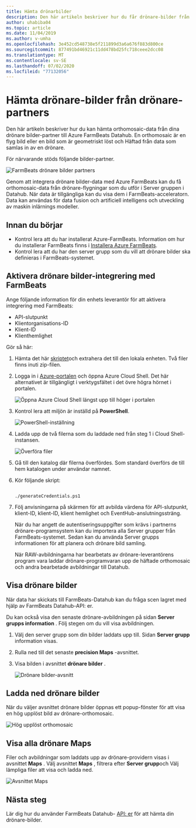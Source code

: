 ```yaml
---
title: Hämta drönarbilder
description: Den här artikeln beskriver hur du får drönare-bilder från partner.
author: uhabiba04
ms.topic: article
ms.date: 11/04/2019
ms.author: v-umha
ms.openlocfilehash: 3e452cd548738e5f211899d3a6a676f883d800ce
ms.sourcegitcommit: 877491bd46921c11dd478bd25fc718ceee2dcc08
ms.translationtype: MT
ms.contentlocale: sv-SE
ms.lasthandoff: 07/02/2020
ms.locfileid: "77132056"
---
```

# <a name="get-drone-imagery-from-drone-partners"></a>Hämta drönare-bilder från drönare-partners

Den här artikeln beskriver hur du kan hämta orthomosaic-data från dina drönare bilder-partner till Azure FarmBeats Datahub. En orthomosaic är en flyg bild eller en bild som är geometriskt löst och Häftad från data som samlas in av en drönare.

För närvarande stöds följande bilder-partner.

  ![FarmBeats drönare bilder partners](./media/get-drone-imagery-from-drone-partner/drone-partner-1.png)

Genom att integrera drönare bilder-data med Azure FarmBeats kan du få orthomosaic-data från drönare-flygningar som du utför i Server gruppen i Datahub. När data är tillgängliga kan du visa dem i FarmBeats-acceleratorn. Data kan användas för data fusion och artificiell intelligens och utveckling av maskin inlärnings modeller.

## <a name="before-you-begin"></a>Innan du börjar

  - Kontrol lera att du har installerat Azure-FarmBeats. Information om hur du installerar FarmBeats finns i [Installera Azure FarmBeats](install-azure-farmbeats.md).
  - Kontrol lera att du har den server grupp som du vill att drönare bilder ska definieras i FarmBeats-systemet.

## <a name="enable-drone-imagery-integration-with-farmbeats"></a>Aktivera drönare bilder-integrering med FarmBeats

Ange följande information för din enhets leverantör för att aktivera integrering med FarmBeats:
 - API-slutpunkt
 - Klientorganisations-ID
 - Klient-ID
 - Klienthemlighet

Gör så här:

1. Hämta det här [skriptet](https://aka.ms/farmbeatspartnerscript)och extrahera det till den lokala enheten. Två filer finns inuti zip-filen.
2. Logga in i [Azure-portalen](https://portal.azure.com/) och öppna Azure Cloud Shell. Det här alternativet är tillgängligt i verktygsfältet i det övre högra hörnet i portalen.

    ![Öppna Azure Cloud Shell längst upp till höger i portalen](./media/get-drone-imagery-from-drone-partner/navigation-bar-1.png)

3. Kontrol lera att miljön är inställd på **PowerShell**.

    ![PowerShell-inställning](./media/get-drone-imagery-from-drone-partner/power-shell-new-1.png)

4. Ladda upp de två filerna som du laddade ned från steg 1 i Cloud Shell-instansen.

    ![Överföra filer](./media/get-drone-imagery-from-drone-partner/power-shell-two-1.png)

5. Gå till den katalog där filerna överfördes. Som standard överförs de till hem katalogen under användar namnet.
6. Kör följande skript:

    ```azurepowershell-interactive 

    ./generateCredentials.ps1   

    ```

7. Följ anvisningarna på skärmen för att avbilda värdena för API-slutpunkt, klient-ID, klient-ID, klient hemlighet och EventHub-anslutningssträng.

    När du har angett de autentiseringsuppgifter som krävs i partnerns drönare-programsystem kan du importera alla Server grupper från FarmBeats-systemet. Sedan kan du använda Server grupps informationen för att planera och drönare bild samling.

    När RAW-avbildningarna har bearbetats av drönare-leverantörens program vara laddar drönare-programvaran upp de häftade orthomosaic och andra bearbetade avbildningar till Datahub.

## <a name="view-drone-imagery"></a>Visa drönare bilder

När data har skickats till FarmBeats-Datahub kan du fråga scen lagret med hjälp av FarmBeats Datahub-API: er.

Du kan också visa den senaste drönare-avbildningen på sidan **Server grupps information** . Följ stegen om du vill visa avbildningen.

1. Välj den server grupp som din bilder laddats upp till. Sidan **Server grupp** information visas.
2. Rulla ned till det senaste **precision Maps** -avsnittet.
3. Visa bilden i avsnittet **drönare bilder** .

    ![Drönare bilder-avsnitt](./media/get-drone-imagery-from-drone-partner/drone-imagery-1.png)

## <a name="download-drone-imagery"></a>Ladda ned drönare bilder

När du väljer avsnittet drönare bilder öppnas ett popup-fönster för att visa en hög upplöst bild av drönare-orthomosaic.

![Hög upplöst orthomosaic](./media/get-drone-imagery-from-drone-partner/download-drone-imagery-1.png)

## <a name="view-all-drone-maps"></a>Visa alla drönare Maps

Filer och avbildningar som laddats upp av drönare-providern visas i avsnittet **Maps** . Välj avsnittet **Maps** , filtrera efter **Server grupp**och Välj lämpliga filer att visa och ladda ned.

  ![Avsnittet Maps](./media/get-drone-imagery-from-drone-partner/view-drone-maps-1.png)

## <a name="next-steps"></a>Nästa steg

Lär dig hur du använder FarmBeats Datahub- [API: er](rest-api-in-azure-farmbeats.md) för att hämta din drönare-bilder.
